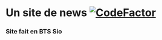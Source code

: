# Un site de news [![CodeFactor](https://www.codefactor.io/repository/github/sigmanificient/js_tp_2/badge)](https://www.codefactor.io/repository/github/sigmanificient/js_tp_2)
### Site fait en BTS Sio